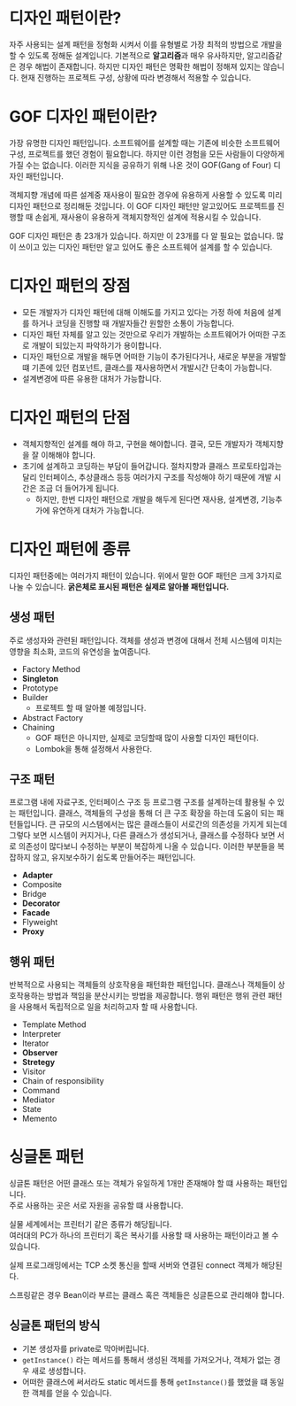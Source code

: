 # 디자인 패턴이란?

자주 사용되는 설계 패턴을 정형화 시켜서 이를 유형별로 가장 최적의 방법으로 개발을 할 수 있도록 정해둔 설계입니다.
기본적으로 **알고리즘**과 매우 유사하지만, 알고리즘같은 경우 해법이 존재합니다. 하지만 디자인 패턴은 명확한 해법이 정해져 있지는 않습니다.
현재 진행하는 프로젝트 구성, 상황에 따라 변경해서 적용할 수 있습니다.

# GOF 디자인 패턴이란?

가장 유명한 디자인 패턴입니다.
소프트웨어를 설계할 때는 기존에 비슷한 소프트웨어 구성, 프로젝트를 했던 경험이 필요합니다. 하지만 이런 경험을 모든 사람들이 다양하게 가질 수는 없습니다.
이러한 지식을 공유하기 위해 나온 것이 GOF(Gang of Four) 디자인 패턴입니다.

객체지향 개념에 따른 설계중 재사용이 필요한 경우에 유용하게 사용할 수 있도록 미리 디자인 패턴으로 정리해둔 것입니다.
이 GOF 디자인 패턴만 알고있어도 프로젝트를 진행할 때 손쉽게, 재사용이 유용하게 객체지향적인 설계에 적용시킬 수 있습니다.

GOF 디자인 패턴은 총 23개가 있습니다. 하지만 이 23개를 다 알 필요는 없습니다.
많이 쓰이고 있는 디자인 패턴만 알고 있어도 좋은 소프트웨어 설계를 할 수 있습니다.

# 디자인 패턴의 장점

- 모든 개발자가 디자인 패턴에 대해 이해도를 가지고 있다는 가정 하에 처음에 설계를 하거나 코딩을 진행할 때 개발자들간 원할한 소통이 가능합니다.
- 디자인 패턴 자체를 알고 있는 것만으로 우리가 개발하는 소프트웨어가 어떠한 구조로 개발이 되있는지 파악하기가 용이합니다.
- 디자인 패턴으로 개발을 해두면 어떠한 기능이 추가된다거나, 새로운 부분을 개발할 떄 기존에 있던 컴포넌트, 클래스를 재사용하면서 개발시간 단축이 가능합니다.
- 설계변경에 따른 유용한 대처가 가능합니다.

# 디자인 패턴의 단점

- 객체지향적인 설계를 해야 하고, 구현을 해야합니다. 결국, 모든 개발자가 객체지향을 잘 이해해야 합니다.
- 초기에 설계하고 코딩하는 부담이 들어갑니다. 절차지향과 클래스 프로토타입과는 달리 인터페이스, 추상클래스 등등 여러가지 구조를 작성해야 하기 때문에 개발 시간은 조금 더 들어가게 됩니다.
  - 하지만, 한번 디자인 패턴으로 개발을 해두게 된다면 재사용, 설계변경, 기능추가에 유연하게 대처가 가능합니다.

# 디자인 패턴에 종류

디자인 패턴중에는 여러가지 패턴이 있습니다.
위에서 말한 GOF 패턴은 크게 3가지로 나눌 수 있습니다.
**굵은체로 표시된 패턴은 실제로 알아볼 패턴입니다.**

## 생성 패턴

주로 생성자와 관련된 패턴입니다.
객체를 생성과 변경에 대해서 전체 시스템에 미치는 영향을 최소화, 코드의 유연성을 높여줍니다.

- Factory Method
- **Singleton**
- Prototype
- Builder
  - 프로젝트 할 때 알아볼 예정입니다.
- Abstract Factory
- Chaining
  - GOF 패턴은 아니지만, 실제로 코딩할때 많이 사용할 디자인 패턴이다.
  - Lombok을 통해 설정해서 사용한다.

## 구조 패턴

프로그램 내에 자료구조, 인터페이스 구조 등 프로그램 구조를 설계하는데 활용될 수 있는 패턴입니다.
클래스, 객체들의 구성을 통해 더 큰 구조 확장을 하는데 도움이 되는 패턴들입니다.
큰 규모의 시스템에서는 많은 클래스들이 서로간의 의존성을 가지게 되는데 그렇다 보면 시스템이 커지거나, 다른 클래스가 생성되거나, 클래스를 수정하다 보면 서로 의존성이 많다보니 수정하는 부분이 복잡하게 나올 수 있습니다. 이러한 부분들을 복잡하지 않고, 유지보수하기 쉽도록 만들어주는 패턴입니다.

- **Adapter**
- Composite
- Bridge
- **Decorator**
- **Facade**
- Flyweight
- **Proxy**

## 행위 패턴

반복적으로 사용되는 객체들의 상호작용을 패턴화한 패턴입니다.
클래스나 객체들이 상호작용하는 방법과 책임을 분산시키는 방법을 제공합니다.
행위 패턴은 행위 관련 패턴을 사용해서 독립적으로 일을 처리하고자 할 때 사용합니다.

- Template Method
- Interpreter
- Iterator
- **Observer**
- **Stretegy**
- Visitor
- Chain of responsibility
- Command
- Mediator
- State
- Memento

# 싱글톤 패턴
싱글톤 패턴은 어떤 클래스 또는 객체가 유일하게 1개만 존재해야 할 떄 사용하는 패턴입니다.<br>
주로 사용하는 곳은 서로 자원을 공유할 떄 사용합니다. 

실물 세계에서는 프린터기 같은 종류가 해당됩니다.<br>
여러대의 PC가 하나의 프린터기 혹은 복사기를 사용할 때 사용하는 패턴이라고 볼 수 있습니다.<br>

실제 프로그래밍에서는 TCP 소켓 통신을 할때 서버와 연결된 connect 객체가 해당된다. 

스프링같은 경우 Bean이라 부르는 클래스 혹은 객체들은 싱글톤으로 관리해야 합니다.

## 싱글톤 패턴의 방식
- 기본 생성자를 private로 막아버립니다.
- ``getInstance()`` 라는 메서드를 통해서 생성된 객체를 가져오거나, 객체가 없는 경우 새로 생성합니다.
- 어떠한 클래스에 써서라도 static 메서드를 통해 ``getInstance()``를 했었을 떄 동일한 객체를 얻을 수 있습니다.



